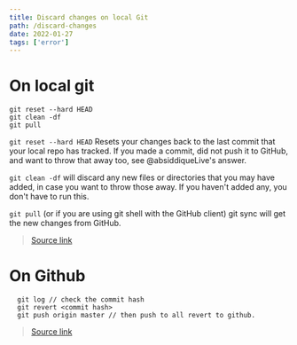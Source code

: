 ```yaml
---
title: Discard changes on local Git
path: /discard-changes
date: 2022-01-27
tags: ['error']
---
```

# On local git
```git
git reset --hard HEAD
git clean -df
git pull
```
`git reset --hard HEAD` Resets your changes back to the last commit that your local repo has tracked. If you made a commit, did not push it to GitHub, and want to throw that away too, see @absiddiqueLive's answer.

`git clean -df` will discard any new files or directories that you may have added, in case you want to throw those away. If you haven't added any, you don't have to run this.

`git pull` (or if you are using git shell with the GitHub client) git sync will get the new changes from GitHub.

> [Source link](https://stackoverflow.com/questions/38776517/how-to-discard-local-changes-and-pull-latest-from-github-repository)
# On Github
```git
  git log // check the commit hash
  git revert <commit hash>
  git push origin master // then push to all revert to github.
```
> [Source link](https://code.likeagirl.io/how-to-undo-the-last-commit-393e7db2840b)

